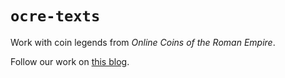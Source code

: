 # `ocre-texts`

Work with coin legends from *Online Coins of the Roman Empire*.


Follow our work on [this blog](http://neelsmith.info/tag-coins/).
